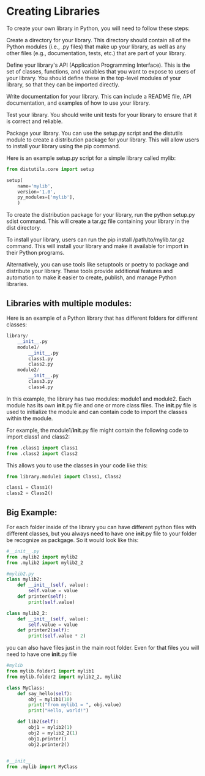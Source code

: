 # Creating Libraries

To create your own library in Python, you will need to follow these steps:

Create a directory for your library. This directory should contain all of the Python modules (i.e., .py files) that make up your library, as well as any other files (e.g., documentation, tests, etc.) that are part of your library.

Define your library's API (Application Programming Interface). This is the set of classes, functions, and variables that you want to expose to users of your library. You should define these in the top-level modules of your library, so that they can be imported directly.

Write documentation for your library. This can include a README file, API documentation, and examples of how to use your library.

Test your library. You should write unit tests for your library to ensure that it is correct and reliable.

Package your library. You can use the setup.py script and the distutils module to create a distribution package for your library. This will allow users to install your library using the pip command.

Here is an example setup.py script for a simple library called mylib:

```python
from distutils.core import setup

setup(
    name='mylib',
    version='1.0',
    py_modules=['mylib'],
    )
```

To create the distribution package for your library, run the python setup.py sdist command. This will create a tar.gz file containing your library in the dist directory.

To install your library, users can run the pip install /path/to/mylib.tar.gz command. This will install your library and make it available for import in their Python programs.

Alternatively, you can use tools like setuptools or poetry to package and distribute your library. These tools provide additional features and automation to make it easier to create, publish, and manage Python libraries.

## Libraries with multiple modules:

Here is an example of a Python library that has different folders for different classes:

```python
library/
    __init__.py
    module1/
        __init__.py
        class1.py
        class2.py
    module2/
        __init__.py
        class3.py
        class4.py
```

In this example, the library has two modules: module1 and module2. Each module has its own __init__.py file and one or more class files. The __init__.py file is used to initialize the module and can contain code to import the classes within the module.

For example, the module1/__init__.py file might contain the following code to import class1 and class2:

```python
from .class1 import Class1
from .class2 import Class2
```

This allows you to use the classes in your code like this:

```python
from library.module1 import Class1, Class2

class1 = Class1()
class2 = Class2()
```
## Big Example:

For each folder inside of the library you can have different python files with different classes, but you always need to have one __init__.py file to your folder be recognize as packgage. So it would look like this:

```python
#__init__.py
from .mylib2 import mylib2
from .mylib2 import mylib2_2

#mylib2.py
class mylib2:
    def __init__(self, value):
        self.value = value
    def printer(self):
        print(self.value)

class mylib2_2:
    def __init__(self, value):
        self.value = value
    def printer2(self):
        print(self.value * 2)
```

you can also have files just in the main root folder. Even for that files you will need to have one __init__.py file

```python
#mylib
from mylib.folder1 import mylib1
from mylib.folder2 import mylib2_2, mylib2

class MyClass:
    def say_hello(self):
        obj = mylib1(10)
        print("from mylib1 = ", obj.value)
        print("Hello, world!")

    def lib2(self):
        obj1 = mylib2(1)
        obj2 = mylib2_2(1)
        obj1.printer()
        obj2.printer2()
        

#__init__
from .mylib import MyClass
```




